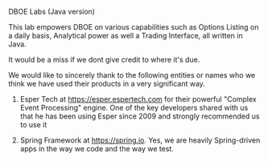 DBOE Labs (Java version)

This lab empowers DBOE on various capabilities such as Options Listing on a daily basis, Analytical power as well a Trading Interface, all written in Java.

It would be a miss if we dont give credit to where it's due.

We would like to sincerely thank to the following entities or names who we think we have used their products in a very significant way.

1) Esper Tech at https://esper.espertech.com for their powerful "Complex Event Processing" engine.
One of the key developers shared with us that he has been using Esper since 2009 and strongly recommended us to use it

2) Spring Framework at https://spring.io. Yes, we are heavily Spring-driven apps in the way we code and the way we test.


 